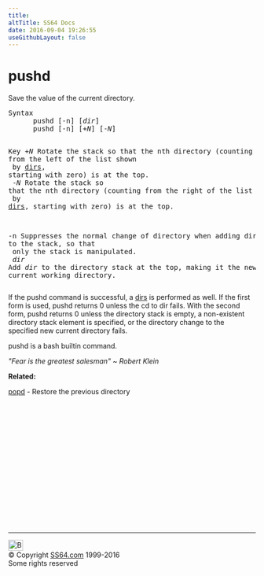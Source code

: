 ```yaml
---
title:
altTitle: SS64 Docs
date: 2016-09-04 19:26:55
useGithubLayout: false
---
```

<!-- #BeginLibraryItem "/Library/head_osx.lbi" --><!-- #EndLibraryItem --><h1>pushd</h1> 
<p>Save the value of the current directory. </p>
<pre>Syntax
      pushd [-n] [<i>dir</i>]<br>      pushd [-n] [+<i>N</i>] [-<i>N</i>]

Key
   +<i>N</i>   Rotate the stack so that the nth directory (counting from the left of the list shown<br>        by <a href="dirs.html">dirs</a>, starting with zero) is at the top.
<br>   -<i>N</i>   Rotate the stack so that the nth directory (counting from the right of the list shown<br>        by <a href="dirs.html">dirs</a>, starting with zero) is at the top.

   -n   Suppresses the normal change of directory when adding directories to the stack, so that<br>        only the stack is manipulated.
<br>  <i>dir</i>   Add <i>dir</i> to the directory stack at the top, making it the new current working directory.</pre>
<p>If the pushd command is successful, a <a href="dirs.html">dirs</a> is performed as well. If the first form is used, pushd returns 0 unless the cd to dir fails. With the second form, pushd returns 0 unless the directory stack is empty, a non-existent directory stack element is specified, or the directory change to the specified new current directory fails.</p>
<p>pushd is a bash builtin command.</p>
<p class="quote"><i>  "Fear is the greatest salesman" ~ Robert 
  Klein </i></p>
<p><b>Related:</b></p>
<p><a href="popd.html">popd</a> - Restore the previous directory </p><!-- #BeginLibraryItem "/Library/foot_osx.lbi" --><p>
<!-- OSX300 -->
<ins class="adsbygoogle" style="display:inline-block;width:300px;height:250px" data-ad-client="ca-pub-6140977852749469" data-ad-slot="1823340303"></ins>
<script>
(adsbygoogle = window.adsbygoogle || []).push({});
</script></p>
<hr>
<div id="bl" class="footer"><a href="pushd.html#"><img src="../images/top.png" width="30" height="22" alt="Back to the Top"></a></div>
<div id="br" class="footer, tagline">© Copyright <a href="../index.html">SS64.com</a> 1999-2016<br>
Some rights reserved</div><!-- #EndLibraryItem -->
